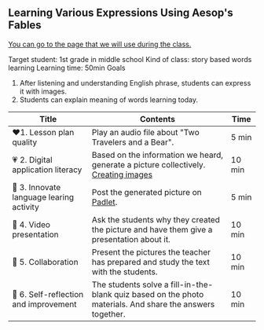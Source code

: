 ## Learning Various Expressions Using Aesop's Fables

[You can go to the page that we will use during the class.](https://github.com/GydeokLee/DL23_Project_G5/blob/main/Untitled1.ipynb)

Target student: 1st grade in middle school
Kind of class: story based words learning
Learning time: 50min
Goals
 1. After listening and understanding English phrase, students can express it with images.
 2. Students can explain meaning of words learning today.

| Title | Contents |Time| 
|-----|-----------|----------|
|:heart:1. Lesson plan quality|Play an audio file about "Two Travelers and a Bear".|5 min|
|:heartpulse: 2. Digital application literacy|Based on the information we heard, generate a picture collectively. [Creating images](https://www.bing.com/images/create?form=FLPGEN)|10 min|
|:yellow_heart: 3. Innovate language learing activity|Post the generated picture on [Padlet](https://padlet.com/).|5 min|
|:green_heart: 4. Video presentation|Ask the students why they created the picture and have them give a presentation about it.|10 min|
|:blue_heart: 5. Collaboration|Present the pictures the teacher has prepared and study the text with the students.|10 min|
|:purple_heart: 6. Self-reflection and improvement|The students solve a fill-in-the-blank quiz based on the photo materials. And share the answers together.|10 min|
